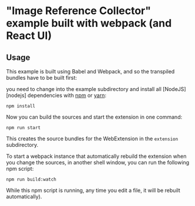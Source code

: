 # "Image Reference Collector" example built with webpack (and React UI)

## Usage

This example is built using Babel and Webpack, and so the transpiled bundles have to
be built first:

you need to change into the example subdirectory and install all
[NodeJS][nodejs] dependencies with [npm](http://npmjs.com/) or
[yarn](https://yarnpkg.com/):

    npm install

Now you can build the sources and start the extension in one command:

    npm run start

This creates the source bundles for the WebExtension in the `extension` subdirectory.

To start a webpack instance that automatically rebuild the extension when
you change the sources, in another shell window, you can run the following npm script:

    npm run build:watch

While this npm script is running, any time you edit a file, it will be rebuilt automatically).
